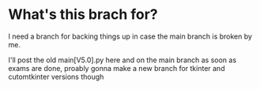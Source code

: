 # What's this brach for?

I need a branch for backing things up in case the main branch is broken by me.

I'll post the old main[V5.0].py here and on the main branch as soon as exams are done, 
proably gonna make a new branch for tkinter and cutomtkinter versions though
